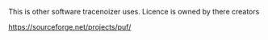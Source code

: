 This is other software tracenoizer uses. Licence is owned by there creators

https://sourceforge.net/projects/puf/
